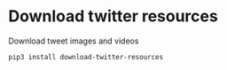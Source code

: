 # Download twitter resources

Download tweet images and videos

```
pip3 install download-twitter-resources
```

